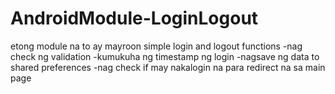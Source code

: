 # AndroidModule-LoginLogout
etong module na to ay mayroon simple login and logout functions
-nag check ng validation
-kumukuha ng timestamp ng login
-nagsave ng data to shared preferences
-nag check if may nakalogin na para redirect na sa main page
